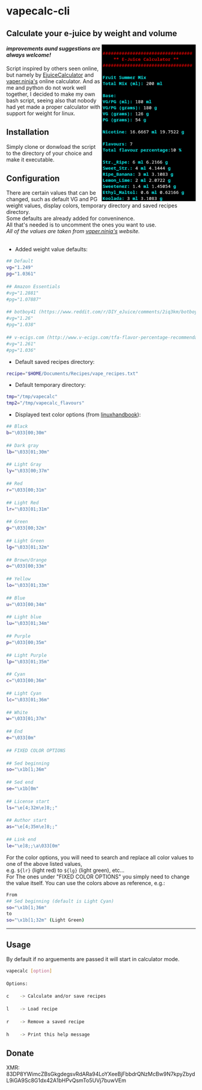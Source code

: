 # vapecalc-cli
## Calculate your e-juice by weight and volume
<img src="example/example.png" align="right" width="250px"/>

#### *improvements aund suggestions are always welcome!*  
Script inspired by others seen online, but namely by [EjuiceCalculator](https://github.com/lwturkjr/EjuiceCalculator) and [vaper.ninja's](https://tools.vaper.ninja/) online calculator.
And as me and python do not work well together, I decided to make my own bash script, seeing also that nobody had yet made a proper calculator with support for weight for linux.  
## Installation
Simply clone or donwload the script to the directory of your choice and make it executable.
## Configuration
There are certain values that can be changed, such as default VG and PG weight values, display colors, temporary directory and saved recipes directory.  
Some defaults are already added for conveninence.  
All that's needed is to uncomment the ones you want to use.  
*All of the values are taken from [vaper.ninja's](https://tools.vaper.ninja/) website.*  
<br clear="right"/>
- Added weight value defaults:
```bash
## Default
vg="1.249"
pg="1.0361"

## Amazon Essentials
#vg="1.2881"
#pg="1.07887"

## botboy41 (https://www.reddit.com/r/DIY_eJuice/comments/2iq3km/botboy141_guide_to_mixing_by_weight/)
#vg="1.26"
#pg="1.038"

## v-ecigs.com (http://www.v-ecigs.com/tfa-flavor-percentage-recommendations/)
#vg="1.261"
#pg="1.036"
```
- Default saved recipes directory:
```bash
recipe="$HOME/Documents/Recipes/vape_recipes.txt"
```
- Default temporary directory:
```bash
tmp="/tmp/vapecalc"
tmp2="/tmp/vapecalc_flavours"
```
- Displayed text color options (from [linuxhandbook](https://linuxhandbook.com/change-echo-output-color/)):
```bash
## Black
b="\033[00;30m"

## Dark gray
lb="\033[01;30m"

## Light Gray
ly="\033[00;37m"

## Red
r="\033[00;31m"

## Light Red
lr="\033[01;31m"

## Green
g="\033[00;32m"

## Light Green
lg="\033[01;32m"

## Brown/Orange
o="\033[00;33m"

## Yellow
lo="\033[01;33m"

## Blue
u="\033[00;34m"

## Light blue
lu="\033[01;34m"

## Purple
p="\033[00;35m"

## Light Purple
lp="\033[01;35m"

## Cyan
c="\033[00;36m"

## Light Cyan
lc="\033[01;36m"

## White
w="\033[01;37m"

## End
e="\033[0m"

## FIXED COLOR OPTIONS

## Sed beginning
so="\x1b[1;36m"

## Sed end
se="\x1b[0m"

## License start
ls="\e[4;32m\e]8;;"

## Author start
as="\e[4;35m\e]8;;"

## Link end
le="\e]8;;\a\033[0m"
```
For the color options, you will need to search and replace all color values to one of the above listed values,  
e.g. ``${lr}`` (light red) to ``${lg}`` (light green), etc...  
For The ones under "FIXED COLOR OPTIONS" you simply need to change the value itself.
You can use the colors above as reference, e.g.:
```bash
From 
## Sed beginning (default is Light Cyan)
so="\x1b[1;36m"
to 
so="\x1b[1;32m" (Light Green)
```
---
## Usage
By default if no arguements are passed it will start in calculator mode.
```bash
vapecalc [option]

Options:

c    -> Calculate and/or save recipes

l    -> Load recipe

r    -> Remove a saved recipe

h    -> Print this help message
```
## Donate
XMR: 83DP8YWimcZBsGkgdegsvRdARa94LoYXeeBjFbbdrQNzMcBw9N7kpyZbydL9iGA9Sc8G1dx42A1bHPvQsmTo5UVj7buwVEm
